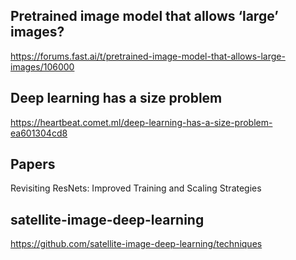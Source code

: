 ## Pretrained image model that allows ‘large’ images?
https://forums.fast.ai/t/pretrained-image-model-that-allows-large-images/106000

## Deep learning has a size problem
https://heartbeat.comet.ml/deep-learning-has-a-size-problem-ea601304cd8

## Papers
Revisiting ResNets: Improved Training and Scaling Strategies

## satellite-image-deep-learning
https://github.com/satellite-image-deep-learning/techniques
